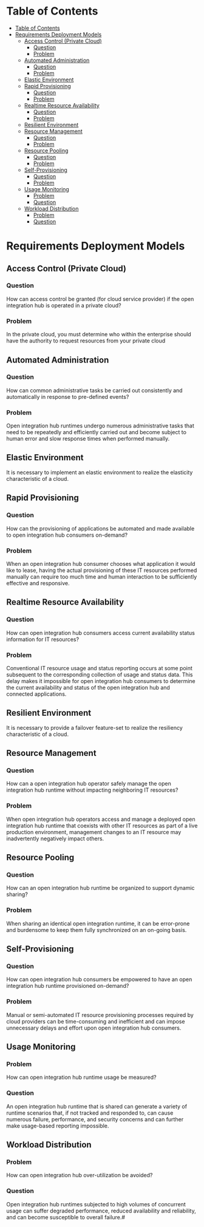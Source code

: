 # Table of Contents
<!-- TOC depthFrom:1 depthTo:6 withLinks:1 updateOnSave:1 orderedList:0 -->

- [Table of Contents](#table-of-contents)
- [Requirements Deployment Models](#requirements-deployment-models)
	- [Access Control (Private Cloud)](#access-control-private-cloud)
		- [Question](#question)
		- [Problem](#problem)
	- [Automated Administration](#automated-administration)
		- [Question](#question)
		- [Problem](#problem)
	- [Elastic Environment](#elastic-environment)
	- [Rapid Provisioning](#rapid-provisioning)
		- [Question](#question)
		- [Problem](#problem)
	- [Realtime Resource Availability](#realtime-resource-availability)
		- [Question](#question)
		- [Problem](#problem)
	- [Resilient Environment](#resilient-environment)
	- [Resource Management](#resource-management)
		- [Question](#question)
		- [Problem](#problem)
	- [Resource Pooling](#resource-pooling)
		- [Question](#question)
		- [Problem](#problem)
	- [Self-Provisioning](#self-provisioning)
		- [Question](#question)
		- [Problem](#problem)
	- [Usage Monitoring](#usage-monitoring)
		- [Problem](#problem)
		- [Question](#question)
	- [Workload Distribution](#workload-distribution)
		- [Problem](#problem)
		- [Question](#question)

<!-- /TOC -->

# Requirements Deployment Models

## Access Control (Private Cloud)
### Question
How can access control be granted (for cloud service provider) if the open integration hub is operated in a private cloud?

### Problem
In the private cloud, you must determine who within the enterprise should have the authority to request resources from your private cloud

## Automated Administration
### Question
How can common administrative tasks be carried out consistently and automatically in response to pre-defined events?

### Problem
Open integration hub runtimes undergo numerous administrative tasks that need to be repeatedly and efficiently carried out and become subject to human error and slow response times when performed manually.

## Elastic Environment
It is necessary to implement an elastic environment to realize the elasticity characteristic of a cloud.

## Rapid Provisioning
### Question
How can the provisioning of applications be automated and made available to open integration hub consumers on-demand?

### Problem
When an open integration hub consumer chooses what application it would like to lease, having the actual provisioning of these IT resources performed manually can require too much time and human interaction to be sufficiently effective and responsive.
 
## Realtime Resource Availability
### Question
How can open integration hub consumers access current availability status information for IT resources?

### Problem
Conventional IT resource usage and status reporting occurs at some point subsequent to the corresponding collection of usage and status data. This delay makes it impossible for open integration hub consumers to determine the current availability and status of the open integration hub and connected applications.

## Resilient Environment
It is necessary to provide a failover feature-set to realize the resiliency characteristic of a cloud.

## Resource Management
### Question
How can a open integration hub operator safely manage the open integration hub runtime without impacting neighboring IT resources?

### Problem
When open integration hub operators access and manage a deployed open integration hub runtime that coexists with other IT resources as part of a live production environment, management changes to an IT resource may inadvertently negatively impact others.

## Resource Pooling
### Question
How can an open integration hub runtime be organized to support dynamic sharing?

### Problem
When sharing an identical open integration runtime, it can be error-prone and burdensome to keep them fully synchronized on an on-going basis.

## Self-Provisioning
### Question
How can open integration hub consumers be empowered to have an open integration hub runtime provisioned on-demand?

### Problem
Manual or semi-automated IT resource provisioning processes required by cloud providers can be time-consuming and inefficient and can impose unnecessary delays and effort upon open integration hub consumers.
 
## Usage Monitoring
### Problem
How can open integration hub runtime usage be measured?

### Question
An open integration hub runtime that is shared can generate a variety of runtime scenarios that, if not tracked and responded to, can cause numerous failure, performance, and security concerns and can further make usage-based reporting impossible.

## Workload Distribution
### Problem
How can open integration hub over-utilization be avoided?

### Question
Open integration hub runtimes subjected to high volumes of concurrent usage can suffer degraded performance, reduced availability and reliability, and can become susceptible to overall failure.#
